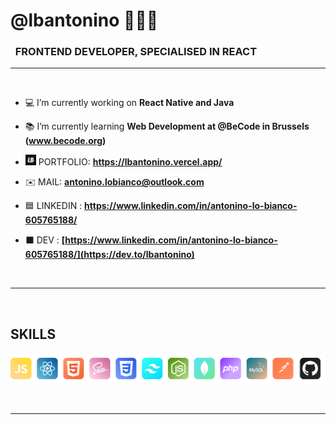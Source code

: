 <h1>@lbantonino 👨🏻‍💻</h1>
<h3>&nbsp;&nbsp;FRONTEND DEVELOPER, SPECIALISED IN REACT</h3>

---

<br>

- 💻 I’m currently working on **React Native and Java**

- 📚 I’m currently learning **Web Development at @BeCode in Brussels (www.becode.org)**

- <img src="svg/logo_antonino.svg" width="17"> PORTFOLIO: **https://lbantonino.vercel.app/**

- ✉️ MAIL:  **antonino.lobianco@outlook.com**
  
- 🟦 LINKEDIN : **https://www.linkedin.com/in/antonino-lo-bianco-605765188/**

- ⬛️ DEV : **[https://www.linkedin.com/in/antonino-lo-bianco-605765188/](https://dev.to/lbantonino)**

<br>

---
<br>

<h2 align="left">SKILLS</h2>
<p align="left"> 
<img src="svg/skills.png" width="600">
</p>

<br>

---
